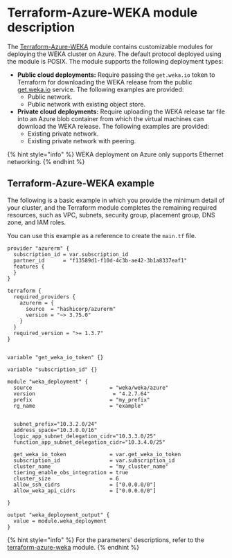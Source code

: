# Terraform-Azure-WEKA module description

The [Terraform-Azure-WEKA](https://github.com/weka/terraform-azure-weka) module contains customizable modules for deploying the WEKA cluster on Azure. The default protocol deployed using the module is POSIX. The module supports the following deployment types:

* **Public cloud deployments:** Require passing the `get.weka.io` token to Terraform for downloading the WEKA release from the public [get.weka.io](https://get.weka.io) service. The following examples are provided:
  * Public network.
  * Public network with existing object store.
* **Private cloud deployments:** Require uploading the WEKA release tar file into an Azure blob container from which the virtual machines can download the WEKA release. The following examples are provided:
  * Existing private network.
  * Existing private network with peering.

{% hint style="info" %}
WEKA deployment on Azure only supports Ethernet networking.&#x20;
{% endhint %}

## Terraform-Azure-WEKA example

The following is a basic example in which you provide the minimum detail of your cluster, and the Terraform module completes the remaining required resources, such as VPC, subnets, security group, placement group, DNS zone, and IAM roles.

You can use this example as a reference to create the `main.tf` file.

```hcl
provider "azurerm" {
  subscription_id = var.subscription_id
  partner_id      = "f13589d1-f10d-4c3b-ae42-3b1a8337eaf1"
  features {
  }
}

terraform {
  required_providers {
    azurerm = {
      source  = "hashicorp/azurerm"
      version = "~> 3.75.0"
    }
  }
  required_version = ">= 1.3.7"
}


variable "get_weka_io_token" {}

variable "subscription_id" {}

module "weka_deployment" {
  source                         = "weka/weka/azure"
  version                         = "4.2.7.64"
  prefix                         = "my_prefix"
  rg_name                        = "example"

  
  subnet_prefix="10.3.2.0/24"
  address_space="10.3.0.0/16"
  logic_app_subnet_delegation_cidr="10.3.3.0/25"
  function_app_subnet_delegation_cidr="10.3.4.0/25"

  get_weka_io_token              = var.get_weka_io_token
  subscription_id                = var.subscription_id
  cluster_name                   = "my_cluster_name"
  tiering_enable_obs_integration = true
  cluster_size                   = 6
  allow_ssh_cidrs                = ["0.0.0.0/0"]
  allow_weka_api_cidrs           = ["0.0.0.0/0"]

}

output "weka_deployment_output" {
  value = module.weka_deployment
}
```

{% hint style="info" %}
For the parameters' descriptions, refer to the [terraform-azure-weka](https://github.com/weka/terraform-azure-weka) module.
{% endhint %}
